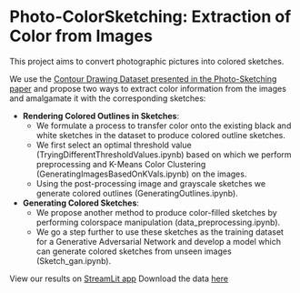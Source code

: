 # Photo-ColorSketching: Extraction of Color from Images

This project aims to convert photographic pictures into colored sketches. 
 
We use the [Contour Drawing Dataset presented in the Photo-Sketching paper](http://www.cs.cmu.edu/~mengtial/proj/sketch/) and propose two ways to extract color information from the images and amalgamate it with the corresponding sketches: 
- **Rendering Colored Outlines in Sketches**: 
  - We formulate a process to transfer color onto the existing black and white sketches in the dataset to produce colored outline sketches. 
  - We first select an optimal threshold value (TryingDifferentThresholdValues.ipynb) based on which we perform preprocessing and K-Means Color Clustering (GeneratingImagesBasedOnKVals.ipynb) on the images. 
  - Using the post-processing image and grayscale sketches we generate colored outlines (GeneratingOutlines.ipynb).
- **Generating Colored Sketches**: 
  - We propose another method to produce color-filled sketches by performing colorspace manipulation (data_preprocessing.ipynb). 
  - We go a step further to use these sketches as the training dataset for a Generative Adversarial Network and develop a model which can generate colored sketches from unseen images (Sketch_gan.ipynb).
  
View our results on [StreamLit app](https://share.streamlit.io/sampai28/generatedsketches/main)
Download the data [here](https://drive.google.com/drive/folders/11Eg4DZDWptyRdel3UH_5wsAMmGy0zzU2?usp=sharing)


